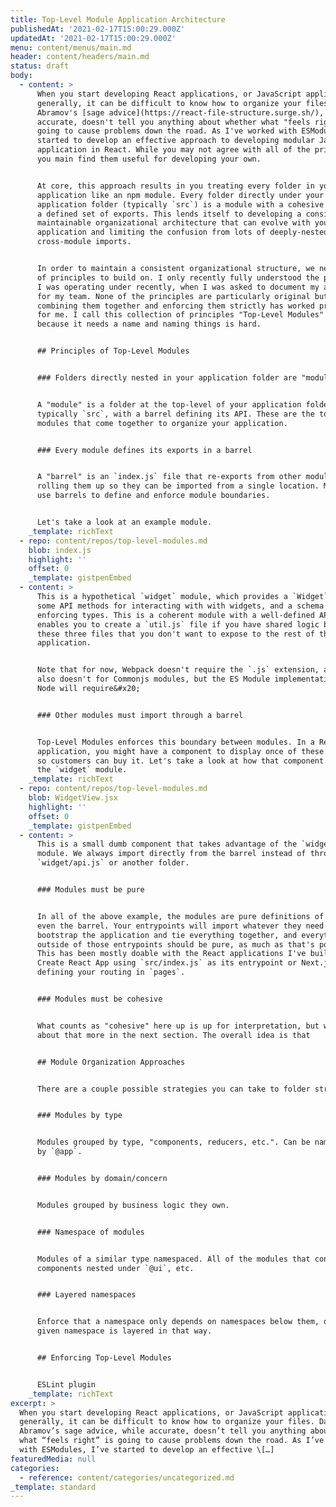 ```yaml
---
title: Top-Level Module Application Architecture
publishedAt: '2021-02-17T15:00:29.000Z'
updatedAt: '2021-02-17T15:00:29.000Z'
menu: content/menus/main.md
header: content/headers/main.md
status: draft
body:
  - content: >
      When you start developing React applications, or JavaScript applications
      generally, it can be difficult to know how to organize your files. Dan
      Abramov's [sage advice](https://react-file-structure.surge.sh/), while
      accurate, doesn't tell you anything about whether what "feels right" is
      going to cause problems down the road. As I've worked with ESModules, I've
      started to develop an effective approach to developing modular JavaScript
      application in React. While you may not agree with all of the principles,
      you main find them useful for developing your own.


      At core, this approach results in you treating every folder in your
      application like an npm module. Every folder directly under your
      application folder (typically `src`) is a module with a cohesive design &
      a defined set of exports. This lends itself to developing a consistent and
      maintainable organizational architecture that can evolve with your
      application and limiting the confusion from lots of deeply-nested,
      cross-module imports.


      In order to maintain a consistent organizational structure, we need a set
      of principles to build on. I only recently fully understood the principles
      I was operating under recently, when I was asked to document my approach
      for my team. None of the principles are particularly original but
      combining them together and enforcing them strictly has worked pretty well
      for me. I call this collection of principles "Top-Level Modules" (TLM),
      because it needs a name and naming things is hard.


      ## Principles of Top-Level Modules


      ### Folders directly nested in your application folder are "modules"


      A "module" is a folder at the top-level of your application folder,
      typically `src`, with a barrel defining its API. These are the top-level
      modules that come together to organize your application.


      ### Every module defines its exports in a barrel


      A "barrel" is an `index.js` file that re-exports from other module files,
      rolling them up so they can be imported from a single location. Modules
      use barrels to define and enforce module boundaries.


      Let's take a look at an example module.
    _template: richText
  - repo: content/repos/top-level-modules.md
    blob: index.js
    highlight: ''
    offset: 0
    _template: gistpenEmbed
  - content: >
      This is a hypothetical `widget` module, which provides a `Widget` type,
      some API methods for interacting with with widgets, and a schema for
      enforcing types. This is a coherent module with a well-defined API, and it
      enables you to create a `util.js` file if you have shared logic between
      these three files that you don't want to expose to the rest of the
      application.


      Note that for now, Webpack doesn't require the `.js` extension, and Node
      also doesn't for Commonjs modules, but the ES Module implementation in
      Node will require&#x20;


      ### Other modules must import through a barrel


      Top-Level Modules enforces this boundary between modules. In a React
      application, you might have a component to display once of these widgets
      so customers can buy it. Let's take a look at how that component might use
      the `widget` module.
    _template: richText
  - repo: content/repos/top-level-modules.md
    blob: WidgetView.jsx
    highlight: ''
    offset: 0
    _template: gistpenEmbed
  - content: >
      This is a small dumb component that takes advantage of the `widget`
      module. We always import directly from the barrel instead of through
      `widget/api.js` or another folder.


      ### Modules must be pure


      In all of the above example, the modules are pure definitions of exports;
      even the barrel. Your entrypoints will import whatever they need to
      bootstrap the application and tie everything together, and everything
      outside of those entrypoints should be pure, as much as that's possible.
      This has been mostly doable with the React applications I've built, with
      Create React App using `src/index.js` as its entrypoint or Next.js
      defining your routing in `pages`.


      ### Modules must be cohesive


      What counts as "cohesive" here up is up for interpretation, but we'll talk
      about that more in the next section. The overall idea is that


      ## Module Organization Approaches


      There are a couple possible strategies you can take to folder structures.


      ### Modules by type


      Modules grouped by type, "components, reducers, etc.". Can be namespaced
      by `@app`.


      ### Modules by domain/concern


      Modules grouped by business logic they own.


      ### Namespace of modules


      Modules of a similar type namespaced. All of the modules that contain
      components nested under `@ui`, etc.


      ### Layered namespaces


      Enforce that a namespace only depends on namespaces below them, or that a
      given namespace is layered in that way.


      ## Enforcing Top-Level Modules


      ESLint plugin
    _template: richText
excerpt: >
  When you start developing React applications, or JavaScript applications
  generally, it can be difficult to know how to organize your files. Dan
  Abramov’s sage advice, while accurate, doesn’t tell you anything about whether
  what “feels right” is going to cause problems down the road. As I’ve worked
  with ESModules, I’ve started to develop an effective \[…]
featuredMedia: null
categories:
  - reference: content/categories/uncategorized.md
_template: standard
---
```



